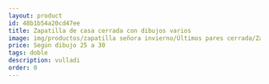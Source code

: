 ```yaml
---
layout: product
id: 48b1b54a20cd47ee
title: Zapatilla de casa cerrada con dibujos varios
image: img/productos/zapatilla señora invierno/Últimos pares cerrada/Zapatilla de casa cerrada con dibujos varios=Según dibujo 25 a 30=doble=vulladi.webp
price: Según dibujo 25 a 30
tags: doble
description: vulladi
order: 0
---
```

